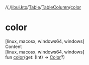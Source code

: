 //[.](../../../index.md)/[libui.ktx](../../index.md)/[Table](../index.md)/[TableColumn](index.md)/[color](color.md)



# color  
[linux, macosx, windows64, windows]  
Content  
[linux, macosx, windows64, windows]  
fun [color](color.md)(get: (Int) -> [Color](../../../libui.ktx.draw/-color/index.md)?)  



